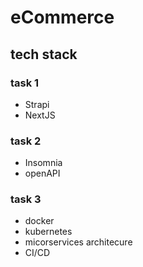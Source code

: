 # eCommerce
 
## tech stack

### task 1
- Strapi 
- NextJS 

### task 2
- Insomnia
- openAPI
  
### task 3
- docker
- kubernetes
- micorservices architecure 
- CI/CD